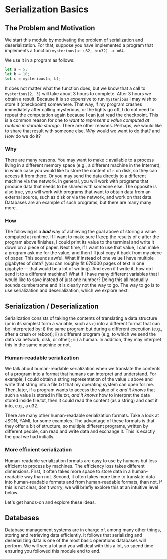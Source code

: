 # Serialization Basics

## The Problem and Motivation

We start this module by motivating the problem of serialization and deserialization. For that, suppose you have implemented a program that implements a function ```mysterious(a: u32, b:u32) -> u64```.  

We use it in a program as follows:

```rust
let a = 5;
let b = 10;
let c = mysterious(a, b);
```

It does not matter what the function does, but we know that a call to `mysterious(2, 3)` will take about 3 hours to complete. After 3 hours we obtain a result. Because it is so expensive to run ```mysterious``` I may wish to store it (checkpoint) somewhere. That way, if my program crashes immediately after calling mysterious, or the lights go off, I do not need to repeat the computation again because I can just read the checkpoint. This is a common reason for one to *want to represent a value computed at runtime in durable storage*. There are other reasons. Perhaps, we would like to share that result with someone else. *Why* would we want to do that? and *How* do we do it?

### Why

There are many reasons. You may want to make `c` available to a process living in a different memory space (e.g., a different machine in the Internet), in which case you would like to store the content of `c` on disk, so they can access it from there. Or you may send the data directly to a different machine via the network. In general, you will work with programs that produce data that needs to be shared with someone else. The opposite is also true, you will work with programs that want to obtain data from an external source, such as disk or via the network, and work on that data. Databases are an example of such programs, but there are many many more.

### How

The following is a ***bad*** way of achieving the goal above of storing a value computed at runtime. If I want to make sure I keep the results of c after the program above finishes, I could print its value to the terminal and write it down on a piece of paper. Next time, if I want to use that value, I can make a program ask me for the value, and then I'll just copy it back from my piece of paper. This sounds awful. What if instead of one value I have multiple gigabytes of data? (you can roughly fit 678000 pages of text in one gigabyte -- that would be a lot of writing). And even if I write it, how do I send it to a different machine? What if I have many different variables that I would like to save instead of just one number? Doing this all manually sounds cumbersome and it is clearly not the way to go. The way to go is to use serialization and deserialization, which we explore next. 

## Serialization / Deserialization

Serialization consists of taking the contents of translating a data structure (or in its simplest form a variable, such as `c`) into a different format that can be interpreted by: i) the same program but during a different execution (e.g., after a crash or reboot); ii) a different program (e.g, to which we send the data via network, disk, or other); iii) a human. In addition, they may interpret this in the same machine or not.

### Human-readable serialization

We talk about human-readable serialization when we translate the contents of a program into a format that humans can interpret and understand. For example, I could obtain a string representation of the value `c` above and write that string into a file.txt that my operating system can open for me. Then, later, if a program wants to access the value of `c` *and it knows* that such a value is stored in file.txt, *and it knows* how to interpret the data stored inside file.txt, then it could read the content (as a string) and cast it into, e.g., a u32.

There are many other human-readable serialization formats. Take a look at JSON, YAML for some examples. The advantage of these formats is that they offer a bit of structure, so multiple different programs, written by different people, can read and write data and exchange it. This is exactly the goal we had initially.

### More efficient serialization

Human-readable serialization formats are easy to use by humans but less efficient to process by machines. The efficiency loss takes different dimensions. First, it often takes more space to store data in a human-readable way than not. Second, it often takes more time to translate data into human-readable formats and from human-readable formats, than not. If this is not clear, don't worry; we will briefly explore this at an intuitive level below.

Let's get hands-on and explore these ideas.


## Databases

Database management systems are in charge of, among many other things, storing and retrieving data efficiently. It follows that serializing and deserializing data is one of the most basic operations databases will perform. We will see a lot and you will deal with this a lot, so spend time ensuring you followed this module end to end.
